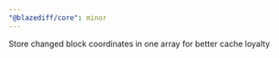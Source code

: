 ```yaml
---
"@blazediff/core": minor
---
```


Store changed block coordinates in one array for better cache loyalty
